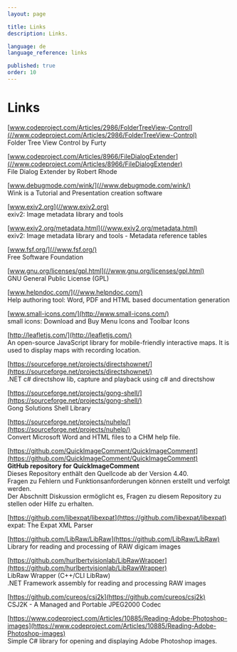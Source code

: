 ```yaml
---
layout: page

title: Links
description: Links.

language: de
language_reference: links

published: true
order: 10
---
```


# Links

[www.codeproject.com/Articles/2986/FolderTreeView-Control](//www.codeproject.com/Articles/2986/FolderTreeView-Control)<br>
Folder Tree View Control by Furty

[www.codeproject.com/Articles/8966/FileDialogExtender](//www.codeproject.com/Articles/8966/FileDialogExtender)<br>
File Dialog Extender by Robert Rhode

[www.debugmode.com/wink/](//www.debugmode.com/wink/)<br>
Wink is a Tutorial and Presentation creation software

[www.exiv2.org](//www.exiv2.org)<br>
exiv2: Image metadata library and tools

[www.exiv2.org/metadata.html](//www.exiv2.org/metadata.html)<br>
exiv2: Image metadata library and tools - Metadata reference tables

[www.fsf.org/](//www.fsf.org/)<br>
Free Software Foundation

[www.gnu.org/licenses/gpl.html](//www.gnu.org/licenses/gpl.html)<br>
GNU General Public License (GPL)

[www.helpndoc.com/](//www.helpndoc.com/)<br>
Help authoring tool: Word, PDF and HTML based documentation generation

[www.small-icons.com/](http://www.small-icons.com/)<br>
small icons: Download and Buy Menu Icons and Toolbar Icons

[http://leafletjs.com/](http://leafletjs.com/)<br>
An open-source JavaScript library for mobile-friendly interactive maps. It is used to display maps with recording location.

[https://sourceforge.net/projects/directshownet/](https://sourceforge.net/projects/directshownet/)<br>
.NET c# directshow lib, capture and playback using c# and directshow

[https://sourceforge.net/projects/gong-shell/](https://sourceforge.net/projects/gong-shell/)<br>
Gong Solutions Shell Library

[https://sourceforge.net/projects/nuhelp/](https://sourceforge.net/projects/nuhelp/)<br>
Convert Microsoft Word and HTML files to a CHM help file.

[https://github.com/QuickImageComment/QuickImageComment](https://github.com/QuickImageComment/QuickImageComment)<br>
__GitHub repository for QuickImageComment__<br>
Dieses Repository enthält den Quellcode ab der Version 4.40.<br>
Fragen zu Fehlern und Funktionsanforderungen können erstellt und verfolgt werden.<br>
Der Abschnitt Diskussion ermöglicht es, Fragen zu diesem Repository zu stellen oder Hilfe zu erhalten.

[https://github.com/libexpat/libexpat](https://github.com/libexpat/libexpat)<br>
expat: The Expat XML Parser

[https://github.com/LibRaw/LibRaw](https://github.com/LibRaw/LibRaw)<br>
Library for reading and processing of RAW digicam images

[https://github.com/hurlbertvisionlab/LibRawWrapper](https://github.com/hurlbertvisionlab/LibRawWrapper)<br>
LibRaw Wrapper (C++/CLI LibRaw)<br>
.NET Framework assembly for reading and processing RAW images

[https://github.com/cureos/csj2k](https://github.com/cureos/csj2k)<br>
CSJ2K - A Managed and Portable JPEG2000 Codec

[https://www.codeproject.com/Articles/10885/Reading-Adobe-Photoshop-images](https://www.codeproject.com/Articles/10885/Reading-Adobe-Photoshop-images)<br>
Simple C# library for opening and displaying Adobe Photoshop images.
